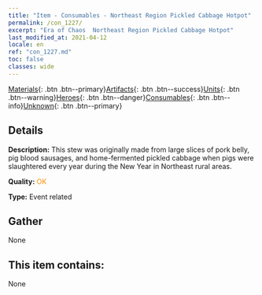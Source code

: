 ```yaml
---
title: "Item - Consumables - Northeast Region Pickled Cabbage Hotpot"
permalink: /con_1227/
excerpt: "Era of Chaos  Northeast Region Pickled Cabbage Hotpot"
last_modified_at: 2021-04-12
locale: en
ref: "con_1227.md"
toc: false
classes: wide
---
```

 [Materials](/){: .btn .btn--primary}[Artifacts](/Artifacts/){: .btn .btn--success}[Units](/Units/){: .btn .btn--warning}[Heroes](/Heroes/){: .btn .btn--danger}[Consumables](/Consumables/){: .btn .btn--info}[Unknown](/Unknown/){: .btn .btn--primary}

## Details
 **Description:** This stew was originally made from large slices of pork belly, pig blood sausages, and home-fermented pickled cabbage when pigs were slaughtered every year during the New Year in Northeast rural areas.

 **Quality:** <span style="color: #FF8C00">OK</span>

 **Type:** Event related

## Gather

  None

## This item contains:

  None

